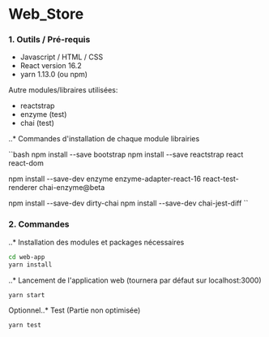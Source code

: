 # Web_Store

### 1. Outils / Pré-requis
- Javascript / HTML / CSS
- React version 16.2
- yarn 1.13.0 (ou npm)

Autre modules/libraires utilisées:
- reactstrap
- enzyme (test)
- chai (test)

..* Commandes d'installation de chaque module librairies

``bash
npm install --save bootstrap
npm install --save reactstrap react react-dom

npm install --save-dev enzyme enzyme-adapter-react-16 react-test-renderer chai-enzyme@beta

npm install --save-dev dirty-chai
npm install --save-dev chai-jest-diff
``


### 2. Commandes

..* Installation des modules et packages nécessaires

```bash
cd web-app
yarn install
```
..* Lancement de l'application web (tournera par défaut sur localhost:3000)

```bash
yarn start
```

Optionnel..* Test (Partie non optimisée)
```bash
yarn test
